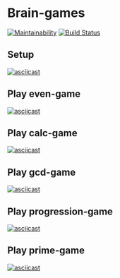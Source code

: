 # Brain-games
[![Maintainability](https://api.codeclimate.com/v1/badges/a99a88d28ad37a79dbf6/maintainability)](https://codeclimate.com/github/codeclimate/codeclimate/maintainability)
[![Build Status](https://travis-ci.org/hateinternet/project-lvl1-s486.svg?branch=master)](https://travis-ci.org/hateinternet/project-lvl1-s486)

## Setup

[![asciicast](https://asciinema.org/a/ZjgUaHKNwbQA5ATNtxeoyODgp.svg)](https://asciinema.org/a/ZjgUaHKNwbQA5ATNtxeoyODgp)

## Play even-game

[![asciicast](https://asciinema.org/a/UtVpVE2Ok0OS4kkyBGXbwCRwY.svg)](https://asciinema.org/a/UtVpVE2Ok0OS4kkyBGXbwCRwY)

## Play calc-game

[![asciicast](https://asciinema.org/a/tt5WKMd9uDqFTaRhjKdXFMYRh.svg)](https://asciinema.org/a/tt5WKMd9uDqFTaRhjKdXFMYRh)

## Play gcd-game

[![asciicast](https://asciinema.org/a/Yxpea5n9fgXJYGlH7Zpnk66St.svg)](https://asciinema.org/a/Yxpea5n9fgXJYGlH7Zpnk66St)

## Play progression-game

[![asciicast](https://asciinema.org/a/84gqvsK9kBaBOu5WuFxQFe8k4.svg)](https://asciinema.org/a/84gqvsK9kBaBOu5WuFxQFe8k4)

## Play prime-game

[![asciicast](https://asciinema.org/a/fCMN9dT7F3IlYeiXWFQu6hLwe.svg)](https://asciinema.org/a/fCMN9dT7F3IlYeiXWFQu6hLwe)
